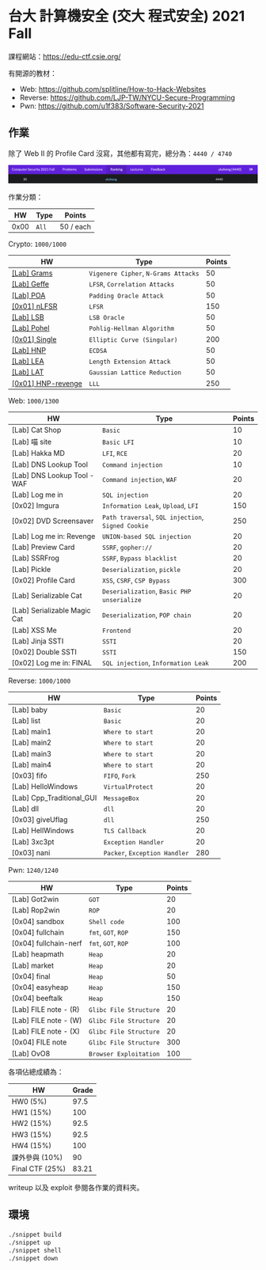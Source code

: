 # 台大 計算機安全 (交大 程式安全) 2021 Fall

課程網站：https://edu-ctf.csie.org/

有開源的教材：

- Web: https://github.com/splitline/How-to-Hack-Websites
- Reverse: https://github.com/LJP-TW/NYCU-Secure-Programming
- Pwn: https://github.com/u1f383/Software-Security-2021

## 作業

除了 Web II 的 Profile Card 沒寫，其他都有寫完，總分為：`4440 / 4740`

![](images/rank.png)

作業分類：

| HW   | Type  | Points    |
| ---- | ----- | --------- |
| 0x00 | `All` | 50 / each |

Crypto: `1000/1000`

| HW                                                               | Type                                 | Points |
| ---------------------------------------------------------------- | ------------------------------------ | ------ |
| [[Lab] Grams](Crypto/Crypto%20I/%5BLab%5D%20Grams)               | `Vigenere Cipher`, `N-Grams Attacks` | 50     |
| [[Lab] Geffe](Crypto/Crypto%20I/%5BLab%5D%20Geffe)               | `LFSR`, `Correlation Attacks`        | 50     |
| [[Lab] POA](Crypto/Crypto%20I/%5BLab%5D%20POA)                   | `Padding Oracle Attack`              | 50     |
| [[0x01] nLFSR](Crypto/Crypto%20I/%5B0x01%5D%20nLFSR)             | `LFSR`                               | 150    |
| [[Lab] LSB](Crypto/Crypto%20I/%5BLab%5D%20LSB)                   | `LSB Oracle`                         | 50     |
| [[Lab] Pohel](Crypto/Crypto%20I/%5BLab%5D%20Pohel)               | `Pohlig-Hellman Algorithm`           | 50     |
| [[0x01] Single](Crypto/Crypto%20I/%5B0x01%5D%20Single)           | `Elliptic Curve (Singular)`          | 200    |
| [[Lab] HNP](Crypto/Crypto%20I/%5BLab%5D%20HNP)                   | `ECDSA`                              | 50     |
| [[Lab] LEA](Crypto/Crypto%20I/%5BLab%5D%20LEA)                   | `Length Extension Attack`            | 50     |
| [[Lab] LAT](Crypto/Crypto%20I/%5BLab%5D%20LAT)                   | `Gaussian Lattice Reduction`         | 50     |
| [[0x01] HNP-revenge](Crypto/Crypto%20I/%5B0x01%5D%20HNP-revenge) | `LLL`                                | 250    |

Web: `1000/1300`

| HW                           | Type                                               | Points |
| ---------------------------- | -------------------------------------------------- | ------ |
| [Lab] Cat Shop               | `Basic`                                            | 10     |
| [Lab] 喵 site                | `Basic LFI`                                        | 10     |
| [Lab] Hakka MD               | `LFI`, `RCE`                                       | 20     |
| [Lab] DNS Lookup Tool        | `Command injection`                                | 10     |
| [Lab] DNS Lookup Tool - WAF  | `Command injection`, `WAF`                         | 20     |
| [Lab] Log me in              | `SQL injection`                                    | 20     |
| [0x02] Imgura                | `Information Leak`, `Upload`, `LFI`                | 150    |
| [0x02] DVD Screensaver       | `Path traversal`, `SQL injection`, `Signed Cookie` | 250    |
| [Lab] Log me in: Revenge     | `UNION-based SQL injection`                        | 20     |
| [Lab] Preview Card           | `SSRF`, `gopher://`                                | 20     |
| [Lab] SSRFrog                | `SSRF`, `Bypass blacklist`                         | 20     |
| [Lab] Pickle                 | `Deserialization`, `pickle`                        | 20     |
| [0x02] Profile Card          | `XSS`, `CSRF`, `CSP Bypass`                        | 300    |
| [Lab] Serializable Cat       | `Deserialization`, `Basic PHP unserialize`         | 20     |
| [Lab] Serializable Magic Cat | `Deserialization`, `POP chain`                     | 20     |
| [Lab] XSS Me                 | `Frontend`                                         | 20     |
| [Lab] Jinja SSTI             | `SSTI`                                             | 20     |
| [0x02] Double SSTI           | `SSTI`                                             | 150    |
| [0x02] Log me in: FINAL      | `SQL injection`, `Information Leak`                | 200    |

Reverse: `1000/1000`

| HW                        | Type                          | Points |
| ------------------------- | ----------------------------- | ------ |
| [Lab] baby                | `Basic`                       | 20     |
| [Lab] list                | `Basic`                       | 20     |
| [Lab] main1               | `Where to start`              | 20     |
| [Lab] main2               | `Where to start`              | 20     |
| [Lab] main3               | `Where to start`              | 20     |
| [Lab] main4               | `Where to start`              | 20     |
| [0x03] fifo               | `FIFO`, `Fork`                | 250    |
| [Lab] HelloWindows        | `VirtualProtect`              | 20     |
| [Lab] Cpp_Traditional_GUI | `MessageBox`                  | 20     |
| [Lab] dll                 | `dll`                         | 20     |
| [0x03] giveUflag          | `dll`                         | 250    |
| [Lab] HellWindows         | `TLS Callback`                | 20     |
| [Lab] 3xc3pt              | `Exception Handler`           | 20     |
| [0x03] nani               | `Packer`, `Exception Handler` | 280    |

Pwn: `1240/1240`

| HW                    | Type                   | Points |
| --------------------- | ---------------------- | ------ |
| [Lab] Got2win         | `GOT`                  | 20     |
| [Lab] Rop2win         | `ROP`                  | 20     |
| [0x04] sandbox        | `Shell code`           | 100    |
| [0x04] fullchain      | `fmt`, `GOT`, `ROP`    | 150    |
| [0x04] fullchain-nerf | `fmt`, `GOT`, `ROP`    | 100    |
| [Lab] heapmath        | `Heap`                 | 20     |
| [Lab] market          | `Heap`                 | 20     |
| [0x04] final          | `Heap`                 | 50     |
| [0x04] easyheap       | `Heap`                 | 150    |
| [0x04] beeftalk       | `Heap`                 | 150    |
| [Lab] FILE note - (R) | `Glibc File Structure` | 20     |
| [Lab] FILE note - (W) | `Glibc File Structure` | 20     |
| [Lab] FILE note - (X) | `Glibc File Structure` | 20     |
| [0x04] FILE note      | `Glibc File Structure` | 300    |
| [Lab] OvO8            | `Browser Exploitation` | 100    |

各項佔總成績為：

| HW              | Grade |
| --------------- | ----- |
| HW0 (5%)        | 97.5  |
| HW1 (15%)       | 100   |
| HW2 (15%)       | 92.5  |
| HW3 (15%)       | 92.5  |
| HW4 (15%)       | 100   |
| 課外參與 (10%)  | 90    |
| Final CTF (25%) | 83.21 |

writeup 以及 exploit 參閱各作業的資料夾。

## 環境

```
./snippet build
./snippet up
./snippet shell
./snippet down
```
